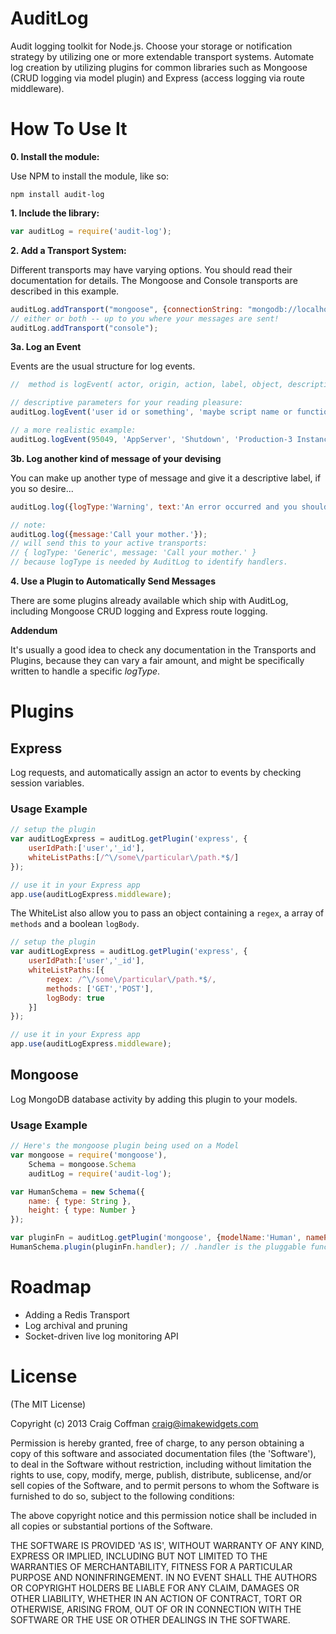 # AuditLog

Audit logging toolkit for Node.js.  Choose your storage or notification strategy by utilizing one or
more extendable transport systems.  Automate log creation by utilizing plugins for common libraries such as
Mongoose (CRUD logging via model plugin) and Express (access logging via route middleware).


# How To Use It
**0. Install the module:**

Use NPM to install the module, like so:

    npm install audit-log

**1. Include the library:**

```javascript
var auditLog = require('audit-log');
```

**2. Add a Transport System:**

Different transports may have varying options. You should read their documentation for details.
The Mongoose and Console transports are described in this example.
```javascript
auditLog.addTransport("mongoose", {connectionString: "mongodb://localhost:27017/myDatabase"});
// either or both -- up to you where your messages are sent!
auditLog.addTransport("console");
```

**3a. Log an Event**

Events are the usual structure for log events.
```javascript
//  method is logEvent( actor, origin, action, label, object, description )

// descriptive parameters for your reading pleasure:
auditLog.logEvent('user id or something', 'maybe script name or function', 'what just happened', 'the affected target name perhaps', 'target id', 'additional info, JSON, etc.');

// a more realistic example:
auditLog.logEvent(95049, 'AppServer', 'Shutdown', 'Production-3 Instance', 'ec2-255-255-255-255', 'Terminated from web console.');
```

**3b. Log another kind of message of your devising**

You can make up another type of message and give it a descriptive label, if you so desire...
```javascript
auditLog.log({logType:'Warning', text:'An error occurred and you should fix it.', datetime:'2013-01-31 13:15:02', traceData:'...'});

// note:
auditLog.log({message:'Call your mother.'});
// will send this to your active transports:
// { logType: 'Generic', message: 'Call your mother.' }
// because logType is needed by AuditLog to identify handlers.
```

**4. Use a Plugin to Automatically Send Messages**

There are some plugins already available which ship with AuditLog, including Mongoose CRUD logging and Express route logging.


**Addendum**

It's usually a good idea to check any documentation in the Transports and Plugins, because they can vary a fair amount,
and might be specifically written to handle a specific *logType*.


# Plugins

## Express
Log requests, and automatically assign an actor to events by checking session variables.

### Usage Example
```javascript
// setup the plugin
var auditLogExpress = auditLog.getPlugin('express', {
    userIdPath:['user','_id'],
    whiteListPaths:[/^\/some\/particular\/path.*$/]
});

// use it in your Express app
app.use(auditLogExpress.middleware);
```

The WhiteList also allow you to pass an object containing a `regex`, a array of `methods` and a boolean `logBody`.
```javascript
// setup the plugin
var auditLogExpress = auditLog.getPlugin('express', {
    userIdPath:['user','_id'],
    whiteListPaths:[{
        regex: /^\/some\/particular\/path.*$/,
        methods: ['GET','POST'],
        logBody: true
    }]
});

// use it in your Express app
app.use(auditLogExpress.middleware);
```


## Mongoose
Log MongoDB database activity by adding this plugin to your models.

### Usage Example
```javascript
// Here's the mongoose plugin being used on a Model
var mongoose = require('mongoose'),
    Schema = mongoose.Schema
    auditLog = require('audit-log');

var HumanSchema = new Schema({
    name: { type: String },
    height: { type: Number }
});

var pluginFn = auditLog.getPlugin('mongoose', {modelName:'Human', namePath:'name'}); // setup occurs here
HumanSchema.plugin(pluginFn.handler); // .handler is the pluggable function for mongoose in this case
```

# Roadmap

+ Adding a Redis Transport
+ Log archival and pruning
+ Socket-driven live log monitoring API


# License

(The MIT License)

Copyright (c) 2013 Craig Coffman <craig@imakewidgets.com>

Permission is hereby granted, free of charge, to any person obtaining a copy of this software and associated documentation files (the 'Software'), to deal in the Software without restriction, including without limitation the rights to use, copy, modify, merge, publish, distribute, sublicense, and/or sell copies of the Software, and to permit persons to whom the Software is furnished to do so, subject to the following conditions:

The above copyright notice and this permission notice shall be included in all copies or substantial portions of the Software.

THE SOFTWARE IS PROVIDED 'AS IS', WITHOUT WARRANTY OF ANY KIND, EXPRESS OR IMPLIED, INCLUDING BUT NOT LIMITED TO THE WARRANTIES OF MERCHANTABILITY, FITNESS FOR A PARTICULAR PURPOSE AND NONINFRINGEMENT. IN NO EVENT SHALL THE AUTHORS OR COPYRIGHT HOLDERS BE LIABLE FOR ANY CLAIM, DAMAGES OR OTHER LIABILITY, WHETHER IN AN ACTION OF CONTRACT, TORT OR OTHERWISE, ARISING FROM, OUT OF OR IN CONNECTION WITH THE SOFTWARE OR THE USE OR OTHER DEALINGS IN THE SOFTWARE.
